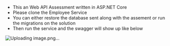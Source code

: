 - This an Web API Assessment written in ASP.NET Core 
- Please clone the Employee Service
- You can either restore the database sent along with the assement or run the migrations on the solution
- Then run the service and the swagger will show up like below

![Uploading image.png…]()
